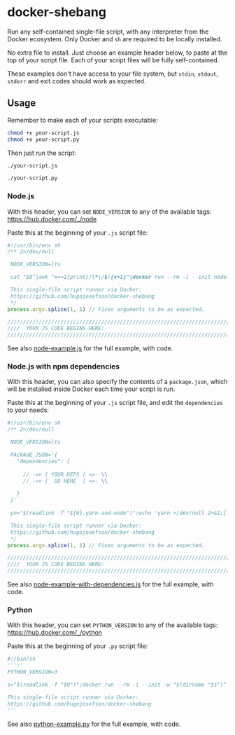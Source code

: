 # docker-shebang

Run any self-contained single-file script, with any interpreter from the Docker ecosystem. Only Docker and `sh` are required to be locally installed.

No extra file to install. Just choose an example header below, to paste at the top of your script file. Each of your script files will be fully self-contained.

These examples don't have access to your file system, but `stdin`, `stdout`, `stderr` and exit codes should work as
expected.

## Usage

Remember to make each of your scripts executable:

```sh
chmod +x your-script.js
chmod +x your-script.py
```

Then just run the script:

```sh
./your-script.js
```
```sh
./your-script.py
```

### Node.js

With this header, you can set `NODE_VERSION` to any of the available tags: https://hub.docker.com/_/node
                   
Paste this at the beginning of your `.js` script file:

```js
#!/usr/bin/env sh
/** 2>/dev/null

 NODE_VERSION=lts

 cat "$0"|awk "x==1{print}/\*\/$/{x=1}"|docker run --rm -i --init node:${NODE_VERSION} node - "$0" "$@";exit $?

 This single-file script runner via Docker:
 https://github.com/hugojosefson/docker-shebang
 */
process.argv.splice(1, 1) // Fixes arguments to be as expected.

///////////////////////////////////////////////////////////////////////////////
////  YOUR JS CODE BEGINS HERE:
///////////////////////////////////////////////////////////////////////////////

```

See also [node-example.js](./node-example.js) for the full example, with code.

### Node.js with npm dependencies

With this header, you can also specify the contents of a `package.json`, which will be installed inside Docker each
time your script is run.
                   
Paste this at the beginning of your `.js` script file, and edit the `dependencies` to your needs:

```js
#!/usr/bin/env sh
/** 2>/dev/null

 NODE_VERSION=lts

 PACKAGE_JSON='{
   "dependencies": {
   
     // -=> [ YOUR DEPS ] <=- \\
     // -=> [  GO HERE  ] <=- \\
     
   }
 }'

 yn="$(readlink -f "${0}.yarn-and-node")";echo 'yarn >/dev/null 2>&1;[ $? = 0 ] && exec node "$@";e=$?;cat yarn-error.log>&2;exit $e'>"$yn";p="$(readlink -f "${0}.package.json")";echo "${PACKAGE_JSON}">"$p";cat "$0"|awk "x==1{print}/\*\/$/{x=1}"|docker run --rm -i --init -w /app -v "$p":/app/package.json:ro -v "$yn":/app/yarn-and-node:ro node:${NODE_VERSION} sh yarn-and-node - "$0" "$@";e=$?;rm "$p";rm "$yn";exit $e

 This single-file script runner via Docker:
 https://github.com/hugojosefson/docker-shebang
 */
process.argv.splice(1, 1) // Fixes arguments to be as expected.

///////////////////////////////////////////////////////////////////////////////
////  YOUR JS CODE BEGINS HERE:
///////////////////////////////////////////////////////////////////////////////

```

See also [node-example-with-dependencies.js](./node-example-with-dependencies.js) for the full example, with code.

### Python
                   
With this header, you can set `PYTHON_VERSION` to any of the available tags: https://hub.docker.com/_/python

Paste this at the beginning of your `.py` script file:

```python
#!/bin/sh
''':'
PYTHON_VERSION=3

s="$(readlink -f "$0")";docker run --rm -i --init -w "$(dirname "$s")" -v "$s":"$s":ro python:${PYTHON_VERSION} python -tt "$s" "$@";exit $?

This single-file script runner via Docker:
https://github.com/hugojosefson/docker-shebang
'''

```

See also [python-example.py](./python-example.py) for the full example, with code.
